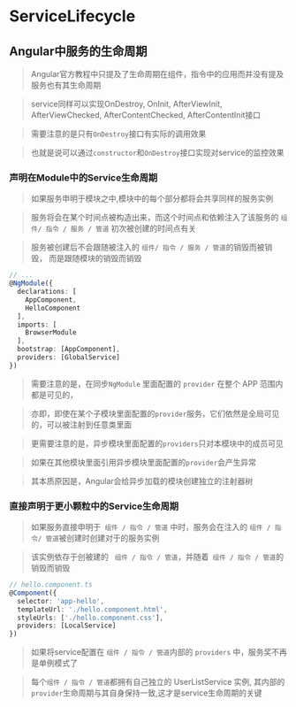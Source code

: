 # ServiceLifecycle

## Angular中服务的生命周期

> Angular官方教程中只提及了生命周期在组件，指令中的应用而并没有提及服务也有其生命周期

> service同样可以实现OnDestroy, OnInit, AfterViewInit, AfterViewChecked, AfterContentChecked, AfterContentInit接口

> 需要注意的是只有`OnDestroy`接口有实际的调用效果

> 也就是说可以通过`constructor`和`OnDestroy`接口实现对service的监控效果


### 声明在Module中的Service生命周期

> 如果服务申明于模块之中,模块中的每个部分都将会共享同样的服务实例

> 服务将会在某个时间点被构造出来，而这个时间点和依赖注入了该服务的 `组件/ 指令 / 服务 / 管道` 初次被创建的时间点有关
  
> 服务被创建后不会跟随被注入的 `组件/ 指令 / 服务 / 管道`的销毁而被销毁， 而是跟随模块的销毁而销毁

```typescript
// ...
@NgModule({
  declarations: [
    AppComponent,
    HelloComponent
  ],
  imports: [
    BrowserModule
  ],
  bootstrap: [AppComponent],
  providers: [GlobalService]
})
```

> 需要注意的是，在同步`NgModule` 里面配置的 `provider` 在整个 APP 范围内都是可见的，

> 亦即，即使在某个子模块里面配置的`provider`服务，它们依然是全局可见的，可以被注射到任意类里面

> 更需要注意的是，异步模块里面配置的`providers`只对本模块中的成员可见

> 如果在其他模块里面引用异步模块里面配置的`provider`会产生异常

> 其本质原因是，Angular会给异步加载的模块创建独立的注射器树
           


### 直接声明于更小颗粒中的Service生命周期

> 如果服务直接申明于` 组件 / 指令 / 管道` 中时，服务会在注入的 `组件 / 指令/ 管道`被创建时创建对于的服务实例

> 该实例依存于创被建的 ` 组件 / 指令 / 管道`，并随着` 组件 / 指令 / 管道`的销毁而销毁

```typescript
// hello.component.ts
@Component({
  selector: 'app-hello',
  templateUrl: './hello.component.html',
  styleUrls: ['./hello.component.css'],
  providers: [LocalService]
})
```

> 如果将service配置在 `组件 / 指令 / 管道`内部的 `providers` 中，服务奖不再是单例模式了

> 每个`组件 / 指令 / 管道`都拥有自己独立的 UserListService 实例, 其内部的`provider`生命周期与其自身保持一致,这才是service生命周期的关键
                                                

